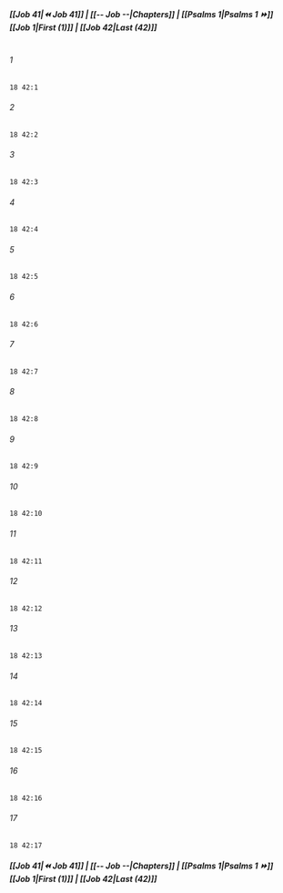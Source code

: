 
##### **[[Job 41|⏪ Job 41]] | [[-- Job --|Chapters]] | [[Psalms 1|Psalms 1 ⏩]]**<br>**[[Job 1|First (1)]] | [[Job 42|Last (42)]]**<br><br>

###### 1
``` verse
18 42:1
```
###### 2
``` verse
18 42:2
```
###### 3
``` verse
18 42:3
```
###### 4
``` verse
18 42:4
```
###### 5
``` verse
18 42:5
```
###### 6
``` verse
18 42:6
```
###### 7
``` verse
18 42:7
```
###### 8
``` verse
18 42:8
```
###### 9
``` verse
18 42:9
```
###### 10
``` verse
18 42:10
```
###### 11
``` verse
18 42:11
```
###### 12
``` verse
18 42:12
```
###### 13
``` verse
18 42:13
```
###### 14
``` verse
18 42:14
```
###### 15
``` verse
18 42:15
```
###### 16
``` verse
18 42:16
```
###### 17
``` verse
18 42:17
```

##### **[[Job 41|⏪ Job 41]] | [[-- Job --|Chapters]] | [[Psalms 1|Psalms 1 ⏩]]**<br>**[[Job 1|First (1)]] | [[Job 42|Last (42)]]**
